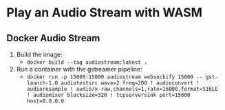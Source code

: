 # Play an Audio Stream with WASM

## Docker Audio Stream
1. Build the image: 
    - `docker build --tag audiostream:latest .`
2. Run a container with the gstreamer pipeline:
    - `docker run -p 15000:15000 audiostream websockify 15000 -- gst-launch-1.0 audiotestsrc wave=2 freq=200 ! audioconvert ! audioresample ! audio/x-raw,channels=1,rate=16000,format=S16LE ! audiomixer blocksize=320 ! tcpserversink port=15000 host=0.0.0.0`